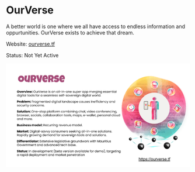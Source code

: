 # OurVerse

A better world is one where we all have access to endless information and oppurtunities. OurVerse exists to achieve that dream.

Website: [ourverse.tf](https://ourverse.tf/)

Status: Not Yet Active

![alt_text](img/ourverse1.png)